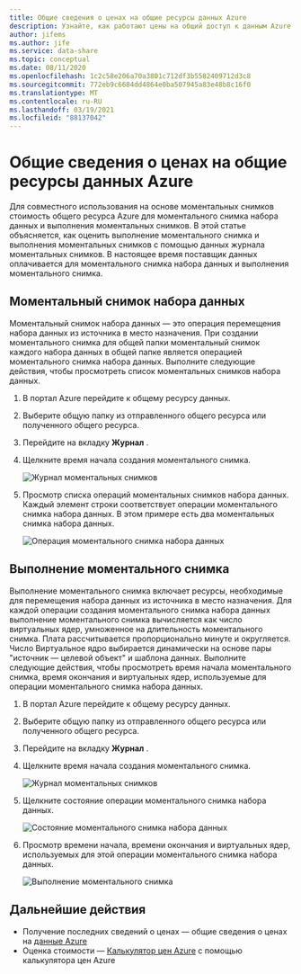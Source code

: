 ```yaml
---
title: Общие сведения о ценах на общие ресурсы данных Azure
description: Узнайте, как работают цены на общий доступ к данным Azure
author: jifems
ms.author: jife
ms.service: data-share
ms.topic: conceptual
ms.date: 08/11/2020
ms.openlocfilehash: 1c2c58e206a70a3801c712df3b5582409712d3c8
ms.sourcegitcommit: 772eb9c6684dd4864e0ba507945a83e48b8c16f0
ms.translationtype: MT
ms.contentlocale: ru-RU
ms.lasthandoff: 03/19/2021
ms.locfileid: "88137042"
---
```

# <a name="understand-azure-data-share-pricing"></a>Общие сведения о ценах на общие ресурсы данных Azure

Для совместного использования на основе моментальных снимков стоимость общего ресурса Azure для моментального снимка набора данных и выполнения моментальных снимков. В этой статье объясняется, как оценить выполнение моментального снимка и выполнения моментальных снимков с помощью данных журнала моментальных снимков. В настоящее время поставщик данных оплачивается для моментального снимка набора данных и выполнения моментального снимка.

## <a name="dataset-snapshot"></a>Моментальный снимок набора данных

Моментальный снимок набора данных — это операция перемещения набора данных из источника в место назначения. При создании моментального снимка для общей папки моментальный снимок каждого набора данных в общей папке является операцией моментального снимка набора данных. Выполните следующие действия, чтобы просмотреть список моментальных снимков набора данных. 

1. В портал Azure перейдите к общему ресурсу данных.

1. Выберите общую папку из отправленного общего ресурса или полученного общего ресурса.

1. Перейдите на вкладку **Журнал** .

1. Щелкните время начала создания моментального снимка.
 
    ![Журнал моментальных снимков](./media/concepts/concepts-pricing/pricing-snapshot-history.png "Журнал моментальных снимков") 

1. Просмотр списка операций моментальных снимков набора данных. Каждый элемент строки соответствует операции моментального снимка набора данных. В этом примере есть два моментальных снимка набора данных.

    ![Операция моментального снимка набора данных](./media/concepts/concepts-pricing/pricing-dataset-snapshot.png "Операция моментального снимка набора данных")

## <a name="snapshot-execution"></a>Выполнение моментального снимка

Выполнение моментального снимка включает ресурсы, необходимые для перемещения набора данных из источника в место назначения. Для каждой операции создания моментального снимка набора данных выполнение моментального снимка вычисляется как число виртуальных ядер, умноженное на длительность моментального снимка. Плата рассчитывается пропорционально минуте и округляется. Число Виртуальное ядро выбирается динамически на основе пары "источник — целевой объект" и шаблона данных. Выполните следующие действия, чтобы просмотреть время начала моментального снимка, время окончания и виртуальных ядер, используемые для операции моментального снимка набора данных.

1. В портал Azure перейдите к общему ресурсу данных.

1. Выберите общую папку из отправленного общего ресурса или полученного общего ресурса.

1. Перейдите на вкладку **Журнал** .

1. Щелкните время начала создания моментального снимка.

    ![Журнал моментальных снимков](./media/concepts/concepts-pricing/pricing-snapshot-history.png "Журнал моментальных снимков") 

1. Щелкните состояние операции моментального снимка набора данных.

    ![Состояние моментального снимка набора данных](./media/concepts/concepts-pricing/pricing-snapshot-status.png "Состояние моментального снимка набора данных")

1. Просмотр времени начала, времени окончания и виртуальных ядер, используемых для этой операции моментального снимка набора данных. 

    ![Выполнение моментального снимка](./media/concepts/concepts-pricing/pricing-snapshot-execution.png "Выполнение моментального снимка")

## <a name="next-steps"></a>Дальнейшие действия

- Получение последних сведений о ценах — общие сведения о ценах на [данные Azure](https://azure.microsoft.com/pricing/details/data-share/)
- Оценка стоимости — [Калькулятор цен Azure](https://azure.microsoft.com/pricing/calculator/) с помощью калькулятора цен Azure
